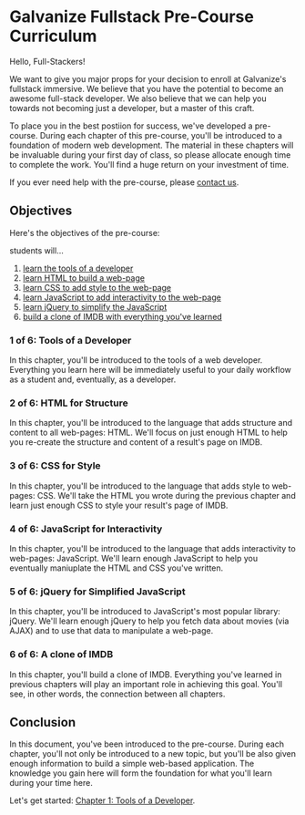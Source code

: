 # Galvanize Fullstack Pre-Course Curriculum 
Hello, Full-Stackers! 

We want to give you major props for your decision to enroll at Galvanize's fullstack immersive. We believe that you have the potential to become an awesome full-stack developer. We also believe that we can help you towards not becoming just a developer, but a master of this craft. 

To place you in the best postiion for success, we've developed a pre-course. During each chapter of this pre-course, you'll be introduced to a foundation of modern web development. The material in these chapters will be invaluable during your first day of class, so please allocate enough time to complete the work. You'll find a huge return on your investment of time. 

If you ever need help with the pre-course, please [contact us][contact-us].

## Objectives 
Here's the objectives of the pre-course: 

students will...

1. [learn the tools of a developer][1]
2. [learn HTML to build a web-page][2]
3. [learn CSS to add style to the web-page][3]
4. [learn JavaScript to add interactivity to the web-page][4]
5. [learn jQuery to simplify the JavaScript][5]
6. [build a clone of IMDB with everything you've learned][6]

### 1 of 6: Tools of a Developer
In this chapter, you'll be introduced to the tools of a web developer. Everything you learn here will be immediately useful to your daily workflow as a student and, eventually, as a developer. 

### 2 of 6: HTML for Structure
In this chapter, you'll be introduced to the language that adds structure and content to all web-pages: HTML. We'll focus on just enough HTML to help you re-create the structure and content of a result's page on IMDB. 

### 3 of 6: CSS for Style
In this chapter, you'll be introduced to the language that adds style to web-pages: CSS. We'll take the HTML you wrote during the previous chapter and learn just enough CSS to style your result's page of IMDB.

### 4 of 6: JavaScript for Interactivity
In this chapter, you'll be introduced to the language that adds interactivity to web-pages: JavaScript. We'll learn enough JavaScript to help you eventually maniuplate the HTML and CSS you've written. 

### 5 of 6: jQuery for Simplified JavaScript
In this chapter, you'll be introduced to JavaScript's most popular library: jQuery. We'll learn enough jQuery to help you fetch data about movies (via AJAX) and to use that data to manipulate a web-page. 

### 6 of 6: A clone of IMDB
In this chapter, you'll build a clone of IMDB. Everything you've learned in previous chapters will play an important role in achieving this goal. You'll see, in other words, the connection between all chapters.  

## Conclusion
In this document, you've been introduced to the pre-course. During each chapter, you'll not only be introduced to a new topic, but you'll be also given enough information to build a simple web-based application. The knowledge you gain here will form the foundation for what you'll learn during your time here. 

Let's get started: [Chapter 1: Tools of a Developer][next-page].

[1]: #1-of-6-tools-of-a-developer
[2]: #2-of-6-html-for-structure
[3]: #3-of-6-css-for-style
[4]: #4-of-6-javascript-for-interactivity
[5]: #5-of-6-jquery-for-simplified-javascript
[6]: #6-of-6-a-clone-of-imdb

[contact-us]: mailto:jonathan@galvanize.it
[next-page]: ./_01_tools
